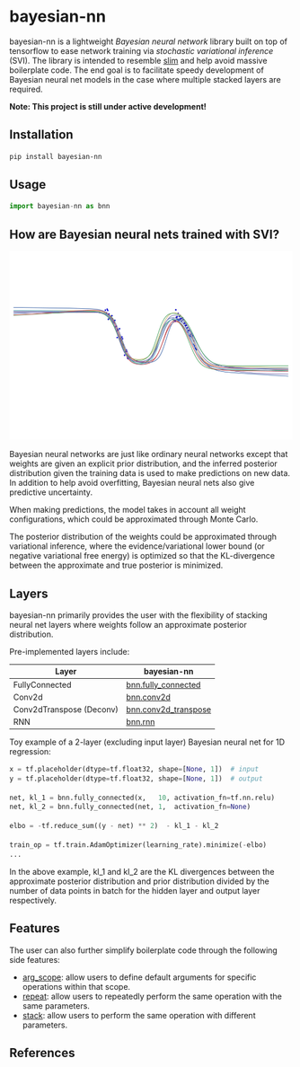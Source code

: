 # bayesian-nn
bayesian-nn is a lightweight *Bayesian neural network* library built on top of tensorflow to ease network training via *stochastic variational inference* (SVI). The library is intended to resemble [slim](https://github.com/tensorflow/tensorflow/tree/master/tensorflow/contrib/slim) and help avoid massive boilerplate code. The end goal is to facilitate speedy development of Bayesian neural net models in the case where multiple stacked layers are required.

**Note: This project is still under active development!**

## Installation
```bash
pip install bayesian-nn
```

## Usage
```python
import bayesian-nn as bnn
```

## How are Bayesian neural nets trained with SVI?
![](assets/bbb_demo.gif)

Bayesian neural networks are just like ordinary neural networks except that weights are given an explicit prior distribution, and the inferred posterior distribution given the training data is used to make predictions on new data. In addition to help avoid overfitting, Bayesian neural nets also give predictive uncertainty.

When making predictions, the model takes in account all weight configurations, which could be approximated through Monte Carlo.

The posterior distribution of the weights could be approximated through variational inference, where the evidence/variational lower bound (or negative variational free energy) is optimized so that the KL-divergence between the approximate and true posterior is minimized.

## Layers
bayesian-nn primarily provides the user with the flexibility of stacking neural net layers where weights follow an approximate posterior distribution.

Pre-implemented layers include:

Layer | bayesian-nn
------- | --------
FullyConnected | [bnn.fully_connected]()
Conv2d | [bnn.conv2d]()
Conv2dTranspose (Deconv) | [bnn.conv2d_transpose]()
RNN | [bnn.rnn]()

Toy example of a 2-layer (excluding input layer) Bayesian neural net for 1D regression:

```python
x = tf.placeholder(dtype=tf.float32, shape=[None, 1])  # input
y = tf.placeholder(dtype=tf.float32, shape=[None, 1])  # output

net, kl_1 = bnn.fully_connected(x,   10, activation_fn=tf.nn.relu)
net, kl_2 = bnn.fully_connected(net, 1,  activation_fn=None)

elbo = -tf.reduce_sum((y - net) ** 2)  - kl_1 - kl_2

train_op = tf.train.AdamOptimizer(learning_rate).minimize(-elbo)
...
```

In the above example, kl_1 and kl_2 are the KL divergences between the approximate posterior distribution and prior distribution divided by the number of data points in batch for the hidden layer and output layer respectively. 

## Features
The user can also further simplify boilerplate code through the following side features:

* [arg_scope](): allow users to define default arguments for specific operations within that scope.
* [repeat](): allow users to repeatedly perform the same operation with the same parameters.
* [stack](): allow users to perform the same operation with different parameters.

## References
